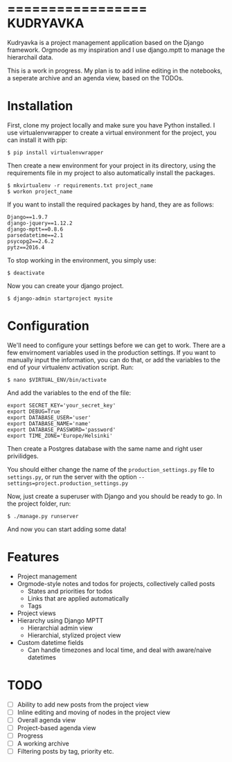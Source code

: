 
=================
KUDRYAVKA
=================

Kudryavka is a project management application based on the Django framework. Orgmode as my inspiration and I use django.mptt to manage the hierarchail data.

This is a work in progress. My plan is to add inline editing in the notebooks, a seperate archive and an agenda view, based on the TODOs.


Installation
============

First, clone my project locally and make sure you have Python installed. I use virtualenvwrapper to create a virtual environment for the project, you can install it with pip:

    $ pip install virtualenvwrapper

Then create a new environment for your project in its directory, using the requirements file in my project to also automatically install the packages.

    $ mkvirtualenv -r requirements.txt project_name
    $ workon project_name

If you want to install the required packages by hand, they are as follows:

    Django==1.9.7
    django-jquery==1.12.2
    django-mptt==0.8.6
    parsedatetime==2.1
    psycopg2==2.6.2
    pytz==2016.4

To stop working in the environment, you simply use:

    $ deactivate

Now you can create your django project.

    $ django-admin startproject mysite


Configuration
=============

We'll need to configure your settings before we can get to work. There are a few envirnoment variables used in the production settings. If you want to manually input the information, you can do that, or add the variables to the end of your virtualenv activation script. Run:

    $ nano $VIRTUAL_ENV/bin/activate 

And add the variables to the end of the file:

    export SECRET_KEY='your_secret_key'
    export DEBUG=True
    export DATABASE_USER='user'
    export DATABASE_NAME='name'
    export DATABASE_PASSWORD='password'
    export TIME_ZONE='Europe/Helsinki'

Then create a Postgres database with the same name and right user privilidges. 

You should either change the name of the ``production_settings.py`` file to ``settings.py``, or run the server with the option ``--settings=project.production_settings.py``

Now, just create a superuser with Django and you should be ready to go. In the project folder, run:

    $ ./manage.py runserver


And now you can start adding some data!


Features
========

- Project management
- Orgmode-style notes and todos for projects, collectively called posts
    + States and priorities for todos
    + Links that are applied automatically
    + Tags
- Project views
- Hierarchy using Django MPTT
    + Hierarchial admin view
    + Hierarchial, stylized project view
- Custom datetime fields
    + Can handle timezones and local time, and deal with aware/naive datetimes


TODO
====

- [ ] Ability to add new posts from the project view
- [ ] Inline editing and moving of nodes in the project view
- [ ] Overall agenda view
- [ ] Project-based agenda view
- [ ] Progress
- [ ] A working archive
- [ ] Filtering posts by tag, priority etc.